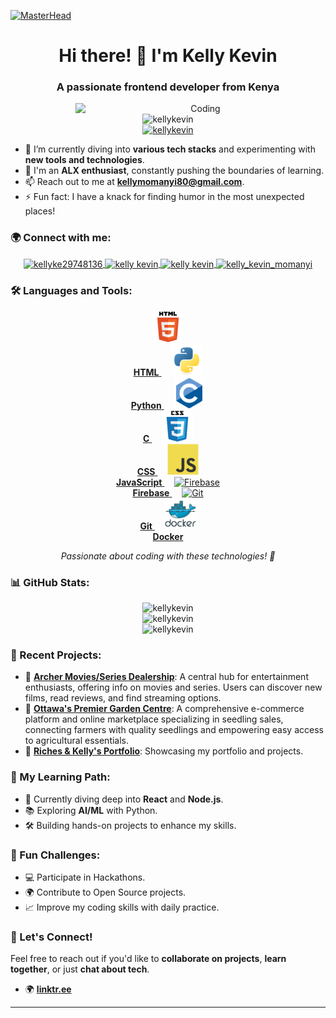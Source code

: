 [![MasterHead](https://1.bp.blogspot.com/-7A4WynwLsMw/XbBpCXG8fHI/AAAAAAAAMt4/uOa1bpLskYgrwGbllhSu2SDj_Mig8SXJQCLcBGAsYHQ/s1600/2000_600px.gif)](https://kellyKevin.io)

<h1 align="center">Hi there! 👋 I'm Kelly Kevin</h1>
<h3 align="center">A passionate frontend developer from Kenya</h3>

<p align="center">
  <img align="right" alt="Coding" width="400" src="https://cdn.dribbble.com/users/1162077/screenshots/3848914/programmer.gif">
  <br>
  <img src="https://komarev.com/ghpvc/?username=kellykevin&label=Profile%20views&color=0e75b6&style=flat" alt="kellykevin" />
  <br>
  <a href="https://twitter.com/kellyke29748136" target="blank">
    <img src="https://img.shields.io/twitter/follow/kellyke29748136?logo=twitter&style=for-the-badge" alt="kellykevin" />
  </a>
</p>

- 🌱 I’m currently diving into **various tech stacks** and experimenting with **new tools and technologies**.
- 🚀 I'm an **ALX enthusiast**, constantly pushing the boundaries of learning.
- 📫 Reach out to me at **kellymomanyi80@gmail.com**.
- ⚡ Fun fact: I have a knack for finding humor in the most unexpected places!

### 🌍 Connect with me:
<p align="center">
  <a href="https://twitter.com/kellyke29748136" target="blank">
    <img align="center" src="https://raw.githubusercontent.com/rahuldkjain/github-profile-readme-generator/master/src/images/icons/Social/twitter.svg" alt="kellyke29748136" height="30" width="40" />
  </a>
  <a href="https://linkedin.com/in/kelly-kevin-769977287" target="blank">
    <img align="center" src="https://raw.githubusercontent.com/rahuldkjain/github-profile-readme-generator/master/src/images/icons/Social/linked-in-alt.svg" alt="kelly kevin" height="30" width="40" />
  </a>
  <a href="https://fb.com/kelly.kevin.9279" target="blank">
    <img align="center" src="https://raw.githubusercontent.com/rahuldkjain/github-profile-readme-generator/master/src/images/icons/Social/facebook.svg" alt="kelly kevin" height="30" width="40" />
  </a>
  <a href="https://instagram.com/kelly_kevin_momanyi" target="blank">
    <img align="center" src="https://raw.githubusercontent.com/rahuldkjain/github-profile-readme-generator/master/src/images/icons/Social/instagram.svg" alt="kelly_kevin_momanyi" height="30" width="40" />
  </a>
</p>

### 🛠️ Languages and Tools:
<p align="center">
  <a href="https://www.w3.org/html/" target="_blank" rel="noreferrer">
    <img src="https://raw.githubusercontent.com/devicons/devicon/master/icons/html5/html5-original-wordmark.svg" alt="HTML" width="50" height="50"/>
    <br><strong>HTML</strong>
  </a>
  &nbsp;&nbsp;&nbsp;
  <a href="https://www.python.org" target="_blank" rel="noreferrer">
    <img src="https://raw.githubusercontent.com/devicons/devicon/master/icons/python/python-original.svg" alt="Python" width="50" height="50"/>
    <br><strong>Python</strong>
  </a>
  &nbsp;&nbsp;&nbsp;
  <a href="https://www.cprogramming.com/" target="_blank" rel="noreferrer">
    <img src="https://raw.githubusercontent.com/devicons/devicon/master/icons/c/c-original.svg" alt="C" width="50" height="50"/>
    <br><strong>C</strong>
  </a>
  &nbsp;&nbsp;&nbsp;
  <a href="https://www.w3.org/Style/CSS/" target="_blank" rel="noreferrer">
    <img src="https://raw.githubusercontent.com/devicons/devicon/master/icons/css3/css3-original-wordmark.svg" alt="CSS" width="50" height="50"/>
    <br><strong>CSS</strong>
  </a>
  &nbsp;&nbsp;&nbsp;
  <a href="https://developer.mozilla.org/en-US/docs/Web/JavaScript" target="_blank" rel="noreferrer">
    <img src="https://raw.githubusercontent.com/devicons/devicon/master/icons/javascript/javascript-original.svg" alt="JavaScript" width="50" height="50"/>
    <br><strong>JavaScript</strong>
  </a>
  &nbsp;&nbsp;&nbsp;
  <a href="https://firebase.google.com/" target="_blank" rel="noreferrer">
    <img src="https://www.vectorlogo.zone/logos/firebase/firebase-icon.svg" alt="Firebase" width="50" height="50"/>
    <br><strong>Firebase</strong>
  </a>
  &nbsp;&nbsp;&nbsp;
  <a href="https://git-scm.com/" target="_blank" rel="noreferrer">
    <img src="https://www.vectorlogo.zone/logos/git-scm/git-scm-icon.svg" alt="Git" width="50" height="50"/>
    <br><strong>Git</strong>
  </a>
  &nbsp;&nbsp;&nbsp;
  <a href="https://www.docker.com/" target="_blank" rel="noreferrer">
    <img src="https://raw.githubusercontent.com/devicons/devicon/master/icons/docker/docker-original-wordmark.svg" alt="Docker" width="50" height="50"/>
    <br><strong>Docker</strong>
  </a>
</p>

<p align="center">
  <i>Passionate about coding with these technologies! 🚀</i>
</p>

### 📊 GitHub Stats:
<p align="center">
  <img src="https://github-readme-stats.vercel.app/api/top-langs?username=kellykevin&show_icons=true&locale=en&layout=compact&theme=radical" alt="kellykevin" />
  <br/>
  <img src="https://github-readme-stats.vercel.app/api?username=kellykevin&show_icons=true&locale=en&theme=radical" alt="kellykevin" />
  <br/>
  <img src="https://github-readme-streak-stats.herokuapp.com/?user=kellykevin&theme=radical" alt="kellykevin" />
</p>

### 🎨 Recent Projects:
- 🔧 **[Archer Movies/Series Dealership](https://kellykevin.github.io/Kelly/)**: A central hub for entertainment enthusiasts, offering info on movies and series. Users can discover new films, read reviews, and find streaming options.
- 🌟 **[Ottawa's Premier Garden Centre](https://kellykevin.github.io/seedlingsweb/)**: A comprehensive e-commerce platform and online marketplace specializing in seedling sales, connecting farmers with quality seedlings and empowering easy access to agricultural essentials.
- 🚀 **[Riches & Kelly's Portfolio](https://kellykevin.github.io/riches-kelly-portfolio/)**: Showcasing my portfolio and projects.

### 🧠 My Learning Path:
- 📘 Currently diving deep into **React** and **Node.js**.
- 📚 Exploring **AI/ML** with Python.
- 🛠 Building hands-on projects to enhance my skills.

### 🎯 Fun Challenges:
- 💻 Participate in Hackathons.
- 🌍 Contribute to Open Source projects.
- 📈 Improve my coding skills with daily practice.

### 💬 Let's Connect!
Feel free to reach out if you'd like to **collaborate on projects**, **learn together**, or just **chat about tech**.
- 🌍 **[linktr.ee](https://linktr.ee/kellykevinmomanyi)**

---
